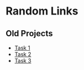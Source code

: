 Random Links
============

## Old Projects

* [Task 1](https://drive.google.com/file/d/0B85z_dQxOMgLa0V4dHFFRFZiV2c/view?usp=sharing&resourcekey=0-KwnxElNPJNUAdgK5WbPOBw)
* [Task 2](https://drive.google.com/file/d/0B85z_dQxOMgLUE1vZWlfVTlZYW8/view?usp=sharing&resourcekey=0-Xh7T__yPELbzwjMx9si7-g)
* [Task 3](https://drive.google.com/file/d/0B85z_dQxOMgLSWdSZ0ZtS296YUk/view?usp=sharing&resourcekey=0-6qiRVMXsCX9gThvMSnxapw)
